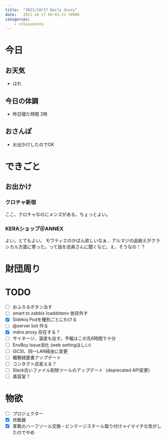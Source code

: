 ```yaml
---
title:  "2021/10/17 Daily diary"
date:   2021-10-17 09:01:23 +0900
categories:
	- releasenote
---
```

# 今日

## お天気

* はれ

## 今日の体調

* 昨日寝た時間 2時

## おさんぽ

* お出かけしたのでOK

# できごと

## お出かけ

### クロチャ新宿

ここ、クロチャなのにメンズがある。ちょっとよい。

### KERAショップ＠ANNEX

よい。とてもよい。 モワティエのかばん欲しいなぁ…
アルマジの品揃えがクラシカル方面に寄った。って話を店員さんに聞くなど。え、そうなの！？

# 財団周り


# TODO 

- [ ] おふろるボタン治す
- [ ] smart to zabbix loaddotenv 依存外す
- [x] Sidekiq Podを種別ごとにわける
- [ ] @server bot 作る
- [x] mdns proxy 存在する？
- [ ] サイネージ、温度も出す。予報はこの先6時間で十分
- [ ] EnvBoy Issue消化 (web settingほしい)
- [ ] iSCSI、同一LAN経由に変更
- [ ] 職務経歴書アップデート
- [ ] コンタクト店変える？
- [ ] Slack古いファイル削除ツールのアップデート（deprecated API変更）
- [ ] 美容室？

# 物欲

- [ ] プロジェクター
- [x] 炊飯器
- [x] 革靴のハーフソール交換・ビンテージスチール取り付け→イマイチな気がしたのでやめ
